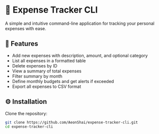 # 💸 Expense Tracker CLI

A simple and intuitive command-line application for tracking your personal expenses with ease.

## 🚀 Features

- Add new expenses with description, amount, and optional category
- List all expenses in a formatted table
- Delete expenses by ID
- View a summary of total expenses
- Filter summary by month
- Define monthly budgets and get alerts if exceeded
- Export all expenses to CSV format

## ⚙️ Installation

Clone the repository:

```bash
git clone https://github.com/AeonShai/expense-tracker-cli.git
cd expense-tracker-cli
